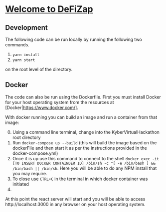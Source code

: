 # [Welcome to DeFiZap](https://defizap.com)

## Development
The following code can be run locally by running the following two commands.

1. `yarn install`
2. `yarn start`

on the root level of the directory.

## Docker 
The code can also be run using the Dockerfile.  First you must install Docker for your host operating system from the resources at [Docker|https://www.docker.com/].

With docker running you can build an image and run a container from that image:

0. Using a command line terminal, change into the KyberVirtualHackathon root directory
1. Run `docker-compose up --build` (this will build the image based on the dockerFile and then start it as per the instructions provided in the docker-compose.yml)
2. Once it is up use this command to connect to the shell `docker exec -it [TO INSERT DOCKER CONTAINDER ID] /bin/sh -c "[ -e /bin/bash ] && /bin/bash || /bin/sh`.  Here you will be able to do any NPM install that you may require.
3. To close use `CTRL+C` in the terminal in which docker container was initiated
4. 

At this point the react server will start and you will be able to access http://localhost:3000 in any browser on your host operating system.